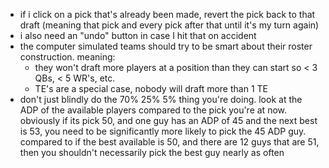 - if i click on a pick that's already been made, revert the pick back to that draft (meaning that pick and every pick after that until it's my turn again)
- i also need an "undo" button in case I hit that on accident
- the computer simulated teams should try to be smart about their roster construction. meaning:
    - they won't draft more players at a position than they can start so < 3 QBs, < 5 WR's, etc.
    - TE's are a special case, nobody will draft more than 1 TE
- don't just blindly do the 70% 25% 5% thing you're doing. look at the ADP of the available players compared to the pick you're at now. obviously if its pick 50, and one guy has an ADP of 45 and the next best is 53, you need to be significantly more likely to pick the 45 ADP guy. compared to if the best available is 50, and there are 12 guys that are 51, then you shouldn't necessarily pick the best guy nearly as often